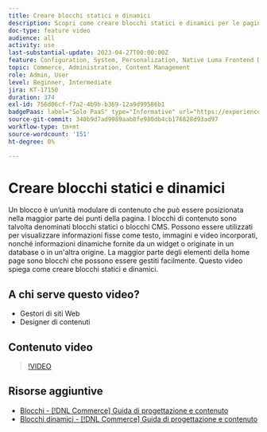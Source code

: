```yaml
---
title: Creare blocchi statici e dinamici
description: Scopri come creare blocchi statici e dinamici per le pagine CMS del tuo store.
doc-type: feature video
audience: all
activity: use
last-substantial-update: 2023-04-27T00:00:00Z
feature: Configuration, System, Personalization, Native Luma Frontend Development, Page Content
topic: Commerce, Administration, Content Management
role: Admin, User
level: Beginner, Intermediate
jira: KT-17150
duration: 374
exl-id: 756d06cf-f7a2-4b9b-b369-12a9d99586b1
badgePaas: label="Solo PaaS" type="Informative" url="https://experienceleague.adobe.com/en/docs/commerce/user-guides/product-solutions" tooltip="Applicabile solo ai progetti Adobe Commerce on Cloud (infrastruttura PaaS gestita da Adobe) e ai progetti on-premise."
source-git-commit: 340b9d7ad9989aab0fe980db4cb176828d93ad97
workflow-type: tm+mt
source-wordcount: '151'
ht-degree: 0%

---
```


# Creare blocchi statici e dinamici

Un blocco è un’unità modulare di contenuto che può essere posizionata nella maggior parte dei punti della pagina. I blocchi di contenuto sono talvolta denominati blocchi statici o blocchi CMS. Possono essere utilizzati per visualizzare informazioni fisse come testo, immagini e video incorporati, nonché informazioni dinamiche fornite da un widget o originate in un database o in un&#39;altra origine. La maggior parte degli elementi della home page sono blocchi che possono essere gestiti facilmente. Questo video spiega come creare blocchi statici e dinamici.

## A chi serve questo video?

- Gestori di siti Web
- Designer di contenuti

## Contenuto video

>[!VIDEO](https://video.tv.adobe.com/v/343783?quality=12&learn=on)

## Risorse aggiuntive

- [Blocchi - [!DNL Commerce] Guida di progettazione e contenuto](https://experienceleague.adobe.com/docs/commerce-admin/content-design/elements/blocks/blocks.html)
- [Blocchi dinamici - [!DNL Commerce] Guida di progettazione e contenuto](https://experienceleague.adobe.com/docs/commerce-admin/content-design/elements/dynamic-blocks/dynamic-blocks.html)
